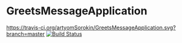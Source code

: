 # GreetsMessageApplication
https://travis-ci.org/artyomSorokin/GreetsMessageApplication.svg?branch=master
[![Build Status](https://travis-ci.org/artyomSorokin/GreetsMessageApplication.svg?branch=master)](https://travis-ci.org/artyomSorokin/GreetsMessageApplication)
